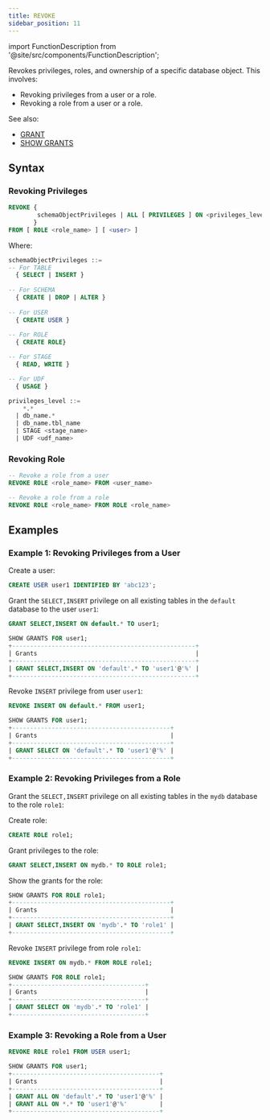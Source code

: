 ```yaml
---
title: REVOKE
sidebar_position: 11
---
```

import FunctionDescription from '@site/src/components/FunctionDescription';

<FunctionDescription description="Introduced or updated: v1.2.275"/>

Revokes privileges, roles, and ownership of a specific database object. This involves:

- Revoking privileges from a user or a role.
- Revoking a role from a user or a role.

See also:

- [GRANT](10-grant.md)
- [SHOW GRANTS](22-show-grants.md)

## Syntax

### Revoking Privileges

```sql
REVOKE { 
        schemaObjectPrivileges | ALL [ PRIVILEGES ] ON <privileges_level>
       }
FROM [ ROLE <role_name> ] [ <user> ]
```

Where:

```sql
schemaObjectPrivileges ::=
-- For TABLE
  { SELECT | INSERT }
  
-- For SCHEMA
  { CREATE | DROP | ALTER }
  
-- For USER
  { CREATE USER }
  
-- For ROLE
  { CREATE ROLE}

-- For STAGE
  { READ, WRITE }

-- For UDF
  { USAGE }
```

```sql
privileges_level ::=
    *.*
  | db_name.*
  | db_name.tbl_name
  | STAGE <stage_name>
  | UDF <udf_name>
```

### Revoking Role

```sql
-- Revoke a role from a user
REVOKE ROLE <role_name> FROM <user_name>

-- Revoke a role from a role
REVOKE ROLE <role_name> FROM ROLE <role_name>
```

## Examples

### Example 1: Revoking Privileges from a User


Create a user:
```sql
CREATE USER user1 IDENTIFIED BY 'abc123';
```

Grant the `SELECT,INSERT` privilege on all existing tables in the `default` database to the user `user1`:
 
```sql
GRANT SELECT,INSERT ON default.* TO user1;
```
```sql
SHOW GRANTS FOR user1;
+---------------------------------------------------+
| Grants                                            |
+---------------------------------------------------+
| GRANT SELECT,INSERT ON 'default'.* TO 'user1'@'%' |
+---------------------------------------------------+
```

Revoke `INSERT` privilege from user `user1`:
```sql
REVOKE INSERT ON default.* FROM user1;
```

```sql
SHOW GRANTS FOR user1;
+--------------------------------------------+
| Grants                                     |
+--------------------------------------------+
| GRANT SELECT ON 'default'.* TO 'user1'@'%' |
+--------------------------------------------+
```

### Example 2: Revoking Privileges from a Role

Grant the `SELECT,INSERT` privilege on all existing tables in the `mydb` database to the role `role1`:

Create role:
```sql
CREATE ROLE role1;
```

Grant privileges to the role:
```sql
GRANT SELECT,INSERT ON mydb.* TO ROLE role1;
```

Show the grants for the role:
```sql
SHOW GRANTS FOR ROLE role1;
+--------------------------------------------+
| Grants                                     |
+--------------------------------------------+
| GRANT SELECT,INSERT ON 'mydb'.* TO 'role1' |
+--------------------------------------------+
```

Revoke `INSERT` privilege from role `role1`:
```sql
REVOKE INSERT ON mydb.* FROM ROLE role1;
```

```sql
SHOW GRANTS FOR ROLE role1;
+-------------------------------------+
| Grants                              |
+-------------------------------------+
| GRANT SELECT ON 'mydb'.* TO 'role1' |
+-------------------------------------+
```

### Example 3: Revoking a Role from a User

```sql
REVOKE ROLE role1 FROM USER user1;
```

```sql
SHOW GRANTS FOR user1;
+-----------------------------------------+
| Grants                                  |
+-----------------------------------------+
| GRANT ALL ON 'default'.* TO 'user1'@'%' |
| GRANT ALL ON *.* TO 'user1'@'%'         |
+-----------------------------------------+
```